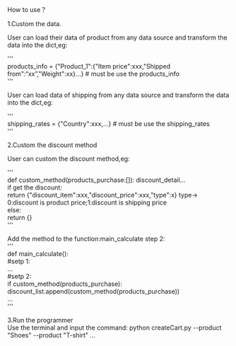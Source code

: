 How to use？  

1.Custom the data.  

User can load their data of product from any data source and transform the data into the dict,eg:  

'''  
products_info = {"Product_1":{"Item price":xxx,"Shipped from":“xx”,"Weight":xx}...} # must be use the products_info  
'''  

User can load data of shipping from any data source and transform the data into the dict,eg:  

'''  
shipping_rates = {"Country":xxx,...} # must be use the shipping_rates  
'''  
 
2.Custom the discount method  

User can custom the discount method,eg:  

'''  
def custom_method(products_purchase:[]):
    discount_detail...  
    if get the discount:  
        return {"discount_item":xxx,"discount_price":xxx,"type":x} type-> 0:discount is product price;1:discount is shipping price  
    else:  
        return {}  
'''  

Add the method to the function:main_calculate step 2:  
'''  
def main_calculate():  
    #setp 1:  
    ...  
    #setp 2:  
    if custom_method(products_purchase):  
        discount_list.append(custom_method(products_purchase))  
    ...  
'''
  
3.Run the programmer  
Use the terminal and input the command: python createCart.py --product "Shoes" --product "T-shirt" ...  
